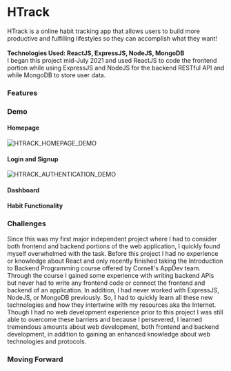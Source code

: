 # HTrack
HTrack is a online habit tracking app that allows users to build more productive and fulfilling lifestyles so they can accomplish what they want! <br/> <br/>
**Technologies Used: ReactJS, ExpressJS, NodeJS, MongoDB** <br/>
I began this project mid-July 2021 and used ReactJS to code the frontend portion while using ExpressJS and NodeJS for the backend RESTful API and while MongoDB to store user data.

### Features

### Demo
#### Homepage
![HTRACK_HOMEPAGE_DEMO](https://user-images.githubusercontent.com/11303631/126930427-d7e4fba5-976e-4980-9cae-11d55fc7769c.gif)

#### Login and Signup
![HTRACK_AUTHENTICATION_DEMO](https://user-images.githubusercontent.com/11303631/127429667-25ff2b86-9283-4180-8768-2f14276fa96d.gif)

#### Dashboard

#### Habit Functionality

### Challenges
Since this was my first major independent project where I had to consider both frontend and backend portions of the web application, I quickly found myself overwhelmed with the task. Before this project I had no experience or knowledge about React and only recently finished taking the Introduction to Backend Programming course offered by Cornell's AppDev team. Through the course I gained some experience with writing backend APIs but never had to write any frontend code or connect the frontend and backend of an application. In addition, I had never worked with ExpressJS, NodeJS, or MongoDB previously. So, I had to quickly learn all these new technologies and how they intertwine with my resources aka the Internet. Though I had no web development experience prior to this project I was still able to overcome these barriers and because I persevered, I learned tremendous amounts about web development, both frontend and backend development, in addition to gaining an enhanced knowledge about web technologies and protocols.

### Moving Forward
